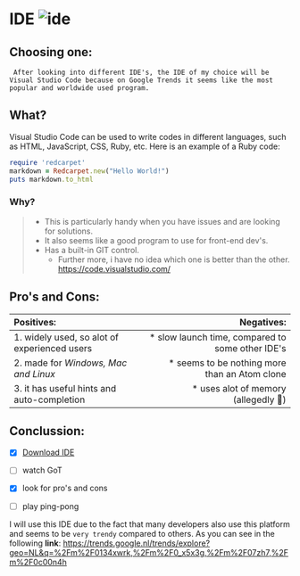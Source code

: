 # IDE    ![ide](https://wakatime.com/static/img/editor-icons/vs-code-128.png)


## Choosing one:
     After looking into different IDE's, the IDE of my choice will be Visual Studio Code because on Google Trends it seems like the most popular and worldwide used program.
     
## What?
  Visual Studio Code can be used to write codes in different languages, such as HTML, JavaScript, CSS, Ruby, etc. 
  Here is an example of a Ruby code:
     
 ```ruby
require 'redcarpet'
markdown = Redcarpet.new("Hello World!")
puts markdown.to_html
```

### Why?
>* This is particularly handy when you have issues and are looking for solutions.  
>* It also seems like a good program to use for front-end dev's.
>* Has a built-in GIT control.  
>    * Further more, i have no idea which one is better than the other.    
https://code.visualstudio.com/   

  
## Pro's and Cons:  
|  Positives:|   Negatives:  |
|:----------------|------------------:|
|1. widely used, so alot of experienced users | * slow launch time, compared to some other IDE's|
|2. made for *Windows, Mac and Linux* |* seems to be nothing more than an Atom clone |
|3. it has useful hints and auto-completion | * uses alot of memory (allegedly :information_desk_person:) |  
 
  
 ## Conclussion:  
 - [x] [Download IDE](https://code.visualstudio.com/download)  
 - [ ] watch GoT
 - [x] look for pro's and cons     
 - [ ] play ping-pong 
     
  
  I will use this IDE due to the fact that many developers also use this platform and seems to be `very trendy` compared to others.
  As you can see in the following **link**: https://trends.google.nl/trends/explore?geo=NL&q=%2Fm%2F0134xwrk,%2Fm%2F0_x5x3g,%2Fm%2F07zh7,%2Fm%2F0c00n4h
  

